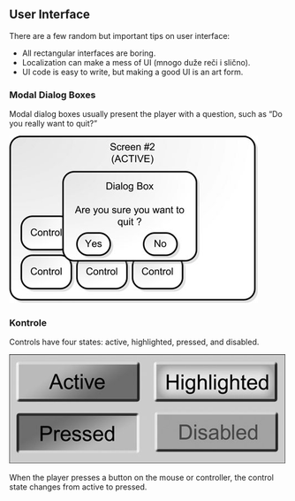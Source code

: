 ## User Interface

There are a few random but important tips on user interface:

* All rectangular interfaces are boring.
* Localization can make a mess of UI (mnogo duže reči i slično).
* UI code is easy to write, but making a good UI is an art form.

### Modal Dialog Boxes

Modal dialog boxes usually present the player with a question, such as “Do you really want to quit?”

![modal](slike/modal.png)

### Kontrole

Controls have four states: active, highlighted, pressed, and disabled.

![kontrole](slike/kontrole.png)

When the player presses a button on the mouse or controller, the control state changes from active to pressed.
